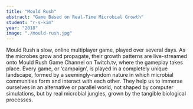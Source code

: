 ```yaml
---
title: "Mould Rush"
abstract: "Game Based on Real-Time Microbial Growth"
student: "r-s-kim"
year: "2018"
image: "./mould-rush.jpg"
---
```

Mould Rush a slow, online multiplayer game, played over several days. As the microbes grow and propagate, their growth patterns are live-streamed onto Mould Rush Game Channel on Twitch.tv, where the gameplay takes place. Every game, or ‘campaign’, is played in a completely unique landscape, formed by a seemingly-random nature in which microbial communities form and interact with each other. They help us to immerse ourselves in an alternative or parallel world, not shaped by computer simulations, but by real microbial jungles, grown by the tangible biological processes.